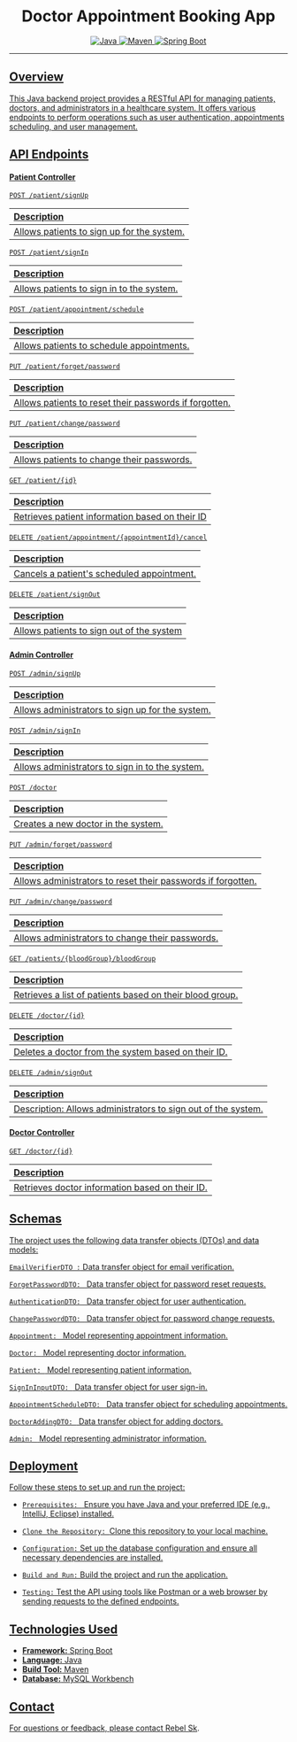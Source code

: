 
# <h1 align="center"> Doctor Appointment Booking App </h1>
<p align="center">
<a href="Java url">
<img alt="Java" src="https://img.shields.io/badge/Java->=8-darkblue.svg" />
</a>
<a href="Maven url" >
<img alt="Maven" src="https://img.shields.io/badge/maven-4.0-brightgreen.svg" />
</a>
<a href="Spring Boot url" >
<img alt="Spring Boot" src="https://img.shields.io/badge/Spring Boot-3.1.3-brightgreen.svg" />

</p>

 

---

 

<p align="left">

## Overview
This Java backend project provides a RESTful API for managing patients, doctors, and administrators in a healthcare system. It offers various endpoints to perform operations such as user authentication, appointments scheduling, and user management.




## API Endpoints

#### Patient Controller

```http
POST /patient/signUp
```

 Description                |
 :------------------------- |
Allows patients to sign up for the system. |

```http
POST /patient/signIn
```

 Description                |
 :------------------------- |
Allows patients to sign in to the system. |

```http
POST /patient/appointment/schedule
```

 Description                |
 :------------------------- |
Allows patients to schedule appointments. |

```http
PUT /patient/forget/password
```

 Description                |
 :------------------------- |
Allows patients to reset their passwords if forgotten. |

```http
PUT /patient/change/password
```

 Description                |
 :------------------------- |
Allows patients to change their passwords. |

```http
GET /patient/{id}
```

 Description                |
 :------------------------- |
Retrieves patient information based on their ID |

```http
DELETE /patient/appointment/{appointmentId}/cancel
```

 Description                |
 :------------------------- |
Cancels a patient's scheduled appointment. |

```http
DELETE /patient/signOut
```

 Description                |
 :------------------------- |
Allows patients to sign out of the system |

#### Admin Controller
```http
POST /admin/signUp
```

 Description                |
 :------------------------- |
Allows administrators to sign up for the system. |

```http
POST /admin/signIn
```

 Description                |
 :------------------------- |
Allows administrators to sign in to the system. |


```http
POST /doctor
```

 Description                |
 :------------------------- |
Creates a new doctor in the system. |


```http
PUT /admin/forget/password
```

 Description                |
 :------------------------- |
Allows administrators to reset their passwords if forgotten. |


```http
PUT /admin/change/password
```

 Description                |
 :------------------------- |
Allows administrators to change their passwords. |


```http
GET /patients/{bloodGroup}/bloodGroup
```

 Description                |
 :------------------------- |
Retrieves a list of patients based on their blood group. |


```http
DELETE /doctor/{id}
```

 Description                |
 :------------------------- |
Deletes a doctor from the system based on their ID. |


```http
DELETE /admin/signOut
```

 Description                |
 :------------------------- |
Description: Allows administrators to sign out of the system. |

#### Doctor Controller
```http
GET /doctor/{id}
```

 Description                |
 :------------------------- |
Retrieves doctor information based on their ID. |







## Schemas

The project uses the following data transfer objects (DTOs) and data models:

`EmailVerifierDTO :` Data transfer object for email verification.

`ForgetPasswordDTO: `  Data transfer object for password reset requests.

`AuthenticationDTO: `   Data transfer object for user authentication.

`ChangePasswordDTO: `   Data transfer object for password change requests.

`Appointment: ` Model representing appointment information.

`Doctor: ` Model representing doctor information.

`Patient: ` Model representing patient information.

`SignInInputDTO: ` Data transfer object for user sign-in.

`AppointmentScheduleDTO: ` Data transfer object for scheduling appointments.

`DoctorAddingDTO: `  Data transfer object for adding doctors.

`Admin: ` Model representing administrator information.


## Deployment

Follow these steps to set up and run the project:



- `Prerequisites: ` Ensure you have Java and your preferred IDE (e.g., IntelliJ, Eclipse) installed.

- `Clone the Repository: `Clone this repository to your local machine.

- `Configuration:` Set up the database configuration and ensure all necessary dependencies are installed.

- `Build and Run:` Build the project and run the application.

- `Testing:` Test the API using tools like Postman or a web browser by sending requests to the defined endpoints.

## Technologies Used

- **Framework:** Spring Boot
- **Language:** Java
- **Build Tool:** Maven
- **Database:** MySQL Workbench

## Contact
For questions or feedback, please contact [Rebel Sk](mailto:iamrebelsk@gmail.com).


